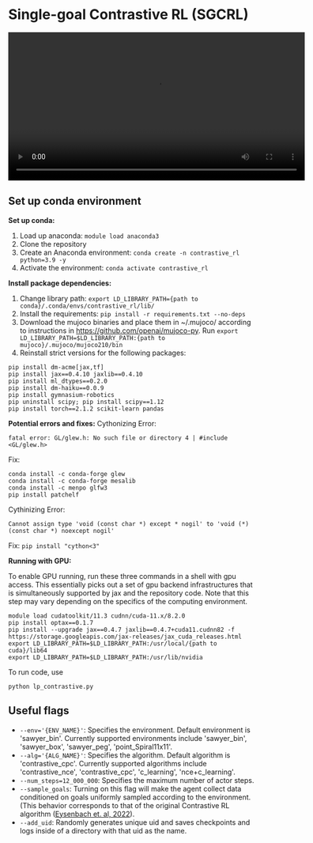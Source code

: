 # Single-goal Contrastive RL (SGCRL)
<video controls src="https://github.com/graliuce/sgcrl/blob/main/sawyer_bin.mp4" width="600">
  Your browser does not support the video tag.
</video>
  
## Set up conda environment
**Set up conda:**
1. Load up anaconda: `module load anaconda3`
2. Clone the repository
3. Create an Anaconda environment: `conda create -n contrastive_rl python=3.9 -y`
4. Activate the environment: `conda activate contrastive_rl`

**Install package dependencies:**

1. Change library path: `export LD_LIBRARY_PATH={path to conda}/.conda/envs/contrastive_rl/lib/`
2. Install the requirements: `pip install -r requirements.txt --no-deps`
3. Download the mujoco binaries and place them in ~/.mujoco/ according to instructions in https://github.com/openai/mujoco-py. Run `export LD_LIBRARY_PATH=$LD_LIBRARY_PATH:{path to mujoco}/.mujoco/mujoco210/bin`
4. Reinstall strict versions for the following packages:
```
pip install dm-acme[jax,tf] 
pip install jax==0.4.10 jaxlib==0.4.10
pip install ml_dtypes==0.2.0
pip install dm-haiku==0.0.9
pip install gymnasium-robotics 
pip uninstall scipy; pip install scipy==1.12
pip install torch==2.1.2 scikit-learn pandas
```

**Potential errors and fixes:**
Cythonizing Error:

`fatal error: GL/glew.h: No such file or directory 4 | #include <GL/glew.h>`

Fix:
```
conda install -c conda-forge glew
conda install -c conda-forge mesalib
conda install -c menpo glfw3
pip install patchelf
```

Cythinizing Error:

`Cannot assign type 'void (const char *) except * nogil' to 'void (*)(const char *) noexcept nogil'`

Fix: `pip install "cython<3"`

**Running with GPU:**

To enable GPU running, run these three commands in a shell with gpu access. This essentially picks out a set of gpu backend infrastructures that is simultaneously supported by jax and the repository code. Note that this step may vary depending on the specifics of the computing environment.

```
module load cudatoolkit/11.3 cudnn/cuda-11.x/8.2.0
pip install optax==0.1.7
pip install --upgrade jax==0.4.7 jaxlib==0.4.7+cuda11.cudnn82 -f https://storage.googleapis.com/jax-releases/jax_cuda_releases.html
export LD_LIBRARY_PATH=$LD_LIBRARY_PATH:/usr/local/{path to cuda}/lib64
export LD_LIBRARY_PATH=$LD_LIBRARY_PATH:/usr/lib/nvidia
```

To run code, use
```
python lp_contrastive.py
```


## Useful flags
- `--env='{ENV_NAME}'`: Specifies the environment. Default environment is 'sawyer_bin'. Currently supported environments include 'sawyer_bin', 'sawyer_box', 'sawyer_peg', 'point_Spiral11x11'.
- `--alg='{ALG_NAME}'`: Specifies the algorithm. Default algorithm is 'contrastive_cpc'. Currently supported algorithms include 'contrastive_nce', 'contrastive_cpc', 'c_learning', 'nce+c_learning'.
- `--num_steps=12_000_000`: Specifies the maximum number of actor steps. 
- `--sample_goals`: Turning on this flag will make the agent collect data conditioned on goals uniformly sampled according to the environment.
(This behavior corresponds to that of the original Contrastive RL algorithm ([Eysenbach et. al, 2022](https://proceedings.neurips.cc/paper_files/paper/2022/hash/e7663e974c4ee7a2b475a4775201ce1f-Abstract-Conference.html)). 
- `--add_uid`: Randomly generates unique uid and saves checkpoints and logs inside of a directory with that uid as the name. 

